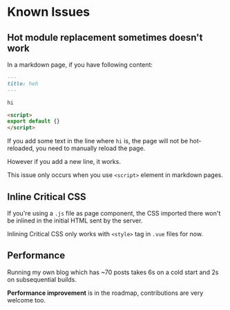 # Known Issues

## Hot module replacement sometimes doesn't work

In a markdown page, if you have following content:

```markdown
---
title: heh
---

hi

<script>
export default {}
</script>
```

If you add some text in the line where `hi` is, the page will not be hot-reloaded, you need to manually reload the page.

However if you add a new line, it works.

This issue only occurs when you use `<script>` element in markdown pages.

## Inline Critical CSS

If you're using a `.js` file as page component, the CSS imported there won't be inlined in the initial HTML sent by the server.

Inlining Critical CSS only works with `<style>` tag in `.vue` files for now.

## Performance

Running my own blog which has ~70 posts takes 6s on a cold start and 2s on subsequential builds.

**Performance improvement** is in the roadmap, contributions are very welcome too.
